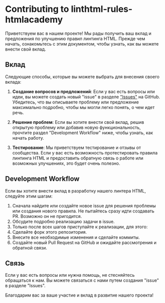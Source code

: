 # Contributing to linthtml-rules-htmlacademy

Приветствуем вас в нашем проекте! Мы рады получить ваш вклад и предложения по улучшению правил линтинга HTML. Прежде чем начать, ознакомьтесь с этим документом, чтобы узнать, как вы можете внести свой вклад.

## Вклад

Следующие способы, которые вы можете выбрать для внесения своего вклада:

1. **Создание вопросов и предложений**: Если у вас есть вопросы или идеи, вы можете создать новый "issue" в разделе ["Issues"](https://github.com/htmlacademy/linthtml-rules-htmlacademy/issues) на GitHub. Убедитесь, что вы описываете проблему или предложение максимально подробно, чтобы мы могли легко понять, о чем идет речь.

2. **Решение проблем**: Если вы хотите внести свой вклад, решив открытую проблему или добавив новую функциональность, прочтите раздел "Development Workflow" ниже, чтобы узнать, как начать работу.

3. **Тестирование**: Мы приветствуем тестирование и отзывы от сообщества. Если у вас есть возможность протестировать правила линтинга HTML и предоставить обратную связь о работе или возможных улучшениях, это будет очень полезно.

## Development Workflow
Если вы хотите внести вклад в разработку нашего линтера HTML, следуйте этим шагам:

1. Сначала найдите или создайте новое issue для решения проблемы или создания нового правила. Не пытайтесь сразу идти создавать PR. Возможно он не пригодится.
3. Обсудите подробно реализацию задачи в issue.
4. Только после всех шагов приступайте к реализации, для этого:
5. Сделайте форк этого репозитория.
6. Внесите все необходимые изменения и сделайте коммиты.
7. Создайте новый Pull Request на GitHub и ожидайте рассмотрения и обратной связи.

## Связь
Если у вас есть вопросы или нужна помощь, не стесняйтесь обращаться к нам. Вы можете связаться с нами путем создания "issue" в разделе "Issues".

Благодарим вас за ваше участие и вклад в развитие нашего проекта!
